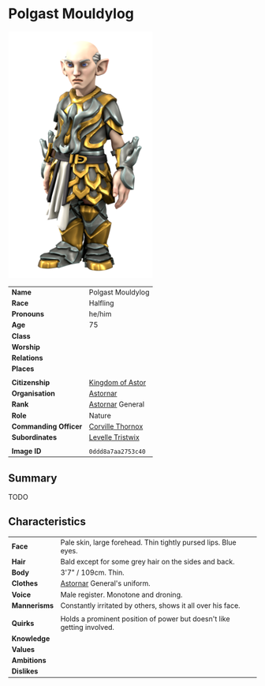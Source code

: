 # Polgast Mouldylog

<img src="https://raw.githubusercontent.com/jesskelsall/astarus-images/main/people/portraits/0ddd8a7aa2753c40.png" height="500" />

|||
| --- | --- |
| **Name** | Polgast Mouldylog | character.3
| **Race** | Halfling |
| **Pronouns** | he/him |
| **Age** | 75 |
| **Class** | |
| **Worship** | |
| **Relations** | |
| **Places** | |
|||
| **Citizenship** | [Kingdom of Astor](../civilisations/kingdom-of-astor/kingdom-of-astor.md) |
| **Organisation** | [Astornar](../organisations/astornar.md) |
| **Rank** | [Astornar](../organisations/astornar.md) General |
| **Role** | Nature |
| **Commanding Officer** | [Corville Thornox](corville-thornox.md) |
| **Subordinates** | [Levelle Tristwix](levelle-tristwix.md) |
|||
| **Image ID** | `0ddd8a7aa2753c40` |

## Summary

TODO

## Characteristics

| | |
| --- | --- |
| **Face** | Pale skin, large forehead. Thin tightly pursed lips. Blue eyes. | characteristics.2
| **Hair** | Bald except for some grey hair on the sides and back. |
| **Body** | 3'7" / 109cm. Thin. |
| **Clothes** | [Astornar](../organisations/astornar.md) General's uniform. |
| **Voice** | Male register. Monotone and droning. |
| **Mannerisms** | Constantly irritated by others, shows it all over his face. |
| | |
| **Quirks** | Holds a prominent position of power but doesn't like getting involved. |
| **Knowledge** | |
| **Values** | |
| **Ambitions** | |
| **Dislikes** | |

